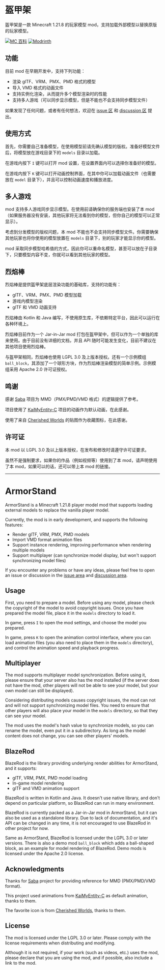 # 盔甲架

盔甲架是一款 Minecraft 1.21.8 的玩家模型 mod，支持加载外部模型以替换原版的玩家模型。

[![MC 百科](https://img.shields.io/badge/MC_%E7%99%BE%E7%A7%91-blue?style=for-the-badge)](https://www.mcmod.cn/class/20046.html)
[![Modrinth](https://img.shields.io/modrinth/dt/armor-stand?style=for-the-badge&logo=modrinth)](https://modrinth.com/mod/armor-stand)

## 功能

目前 mod 在早期开发中，支持下列功能：

- 渲染 glTF、VRM、PMX、PMD 格式的模型
- 导入 VMD 格式的动画文件
- 支持实例化渲染，从而提升多个模型渲染时的性能
- 支持多人游戏（可以同步显示模型，但是不能也不会支持同步模型文件）

如果发现了任何问题，或者有任何想法，欢迎在 [issue 区](https://github.com/fifth-light/ArmorStand/issues) 和 [discussion 区](https://github.com/fifth-light/ArmorStand/discussions) 提出。

## 使用方式

首先，你需要自己准备模型，在使用模型前请先确认模型的版权。准备好模型文件后，将模型放在游戏目录下的 `models` 目录以加载。

在游戏内按下 `I` 键可以打开 mod 设置，在设置界面内可以选择你准备好的模型。

在游戏内按下 `K` 键可以打开动画控制界面，在其中你可以加载动画文件（也需要放在 `model` 目录下），并且可以控制动画速度和播放进度。

## 多人游戏

mod 支持多人游戏同步显示模型。在使用前请确保你的服务端也安装了本 mod（如果服务器没有安装，其他玩家将无法看到你的模型，但你自己的模型可以正常显示）。

考虑到分发模型的版权问题，本 mod 不能也不会支持同步模型文件。你需要确保其他玩家也将你使用的模型放置在 `models` 目录下，别的玩家才能显示你的模型。

mod 采取同步模型哈希值的方式，因此你可以重命名模型，甚至可以放在子目录下，只要模型内容不变，你就可以看到其他玩家的模型。 

## 烈焰棒

烈焰棒是提供盔甲架底层渲染功能的基础库，支持的功能有：

- glTF、VRM、PMX、PMD 模型加载
- 游戏内模型渲染
- glTF 和 VMD 动画支持

烈焰棒由 Kotlin 和 Java 编写，不使用原生库，不依赖特定平台，因此可以运行在各种环境上。

烈焰棒目前作为一个 Jar-in-Jar mod 打包在盔甲架中，但可以作为一个单独的库来使用。由于目前没有详细的文档，并且 API
随时可能发生变化，目前不建议在其他项目使用烈焰棒。

与盔甲架相同，烈焰棒也使用 LGPL 3.0 及上版本授权。还有一个示例模组 `ball_block`，其添加了一个球形方块，作为烈焰棒渲染模型的简单示例。示例模组采用
Apache 2.0 许可证授权。

## 鸣谢

感谢 [Saba](https://github.com/benikabocha/saba) 项目为 MMD（PMX/PMD/VMD 格式）的逻辑提供了参考。

项目使用了 [KaiMyEntity-C](https://github.com/Gengorou-C/KAIMyEntity-C) 项目的动画作为默认动画，在此感谢。

使用了来自 [Cherished Worlds](https://github.com/illusivesoulworks/cherishedworlds) 的贴图作为收藏图标，在此感谢。

## 许可证

本 mod 以 LGPL 3.0 及以上版本授权，在发布和修改时请遵守许可证要求。

虽然不是强制要求，如果你的作品（例如视频等）使用到了本 mod，请声明使用了本 mod，如果可以的话，还可以带上本 mod 的链接。

---

# ArmorStand

ArmorStand is a Minecraft 1.21.8 player model mod that supports loading external models to replace the vanilla player
model.

Currently, the mod is in early development, and supports the following features:

- Render glTF, VRM, PMX, PMD models
- Import VMD format animation files
- Support instance rendering, improving performance when rendering multiple models
- Support multiplayer (can synchronize model display, but won't support synchronizing model files)

If you encounter any problems or have any ideas, please feel free to open an issue or discussion in the [issue area](https://github.com/fifth-light/ArmorStand/issues) and [discussion area](https://github.com/fifth-light/ArmorStand/discussions).

## Usage

First, you need to prepare a model. Before using any model, please check the copyright of the model to avoid copyright issues. Once you have prepared the model file, place it in the `models` directory to load it.

In game, press `I` to open the mod settings, and choose the model you prepared.

In game, press `K` to open the animation control interface, where you can load animation files (you also need to place them in the `models` directory), and control the animation speed and playback progress.

## Multiplayer

The mod supports multiplayer model synchronization. Before using it, please ensure that your server also has the mod installed (if the server does not have the mod, other players will not be able to see your model, but your own model can still be displayed).

Considering distributing models causes copyright issues, the mod can not and will not support synchronizing model files. You need to ensure that other players will also place your model in the `models` directory, so that they can see your model.

The mod uses the model's hash value to synchronize models, so you can rename the model, even put it in a subdirectory. As long as the model content does not change, you can see other players' models.

## BlazeRod

BlazeRod is the library providing underlying render abilities for ArmorStand, and it supports:

- glTF, VRM, PMX, PMD model loading
- In-game model rendering
- glTF and VMD animation support

BlazeRod is written in Kotlin and Java. It doesn't use native library, and don't depend on particular platform, so
BlazeRod can run in many environment.

BlazeRod is currently packed as a Jar-in-Jar mod in ArmorStand, but it can also be used as a standalone library. Due to
lack of documentation, and it's API can be changed in any time, it is not encouraged to use BlazeRod in other project
for now.

Same as ArmorStand, BlazeRod is licensed under the LGPL 3.0 or later versions. There is also a demo mod `ball_block`
which adds a ball-shaped block, as an example for model rendering of BlazeRod. Demo mods is licensed under the Apache
2.0 license.

## Acknowledgments

Thanks for [Saba](https://github.com/benikabocha/saba) project for providing reference for MMD (PMX/PMD/VMD format).

This project used animations from [KaiMyEntity-C](https://github.com/Gengorou-C/KAIMyEntity-C) as default animation,
thanks to them.

The favorite icon is from [Cherished Worlds](https://github.com/illusivesoulworks/cherishedworlds), thanks to them.

## License

The mod is licensed under the LGPL 3.0 or later. Please comply with the license requirements when distributing and modifying.

Although it is not required, if your work (such as videos, etc.) uses the mod, please declare that you are using the mod, and if possible, also include a link to the mod.
